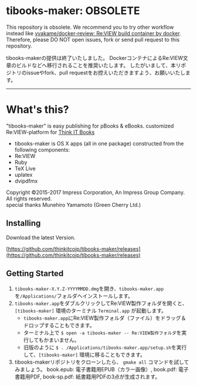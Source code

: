 # tibooks-maker: OBSOLETE

This repository is obsolete.
We recommend you to try other workflow instead like [vvakame/docker-review: Re:VIEW build container by docker](https://github.com/vvakame/docker-review).
Therefore, please DO NOT open issues, fork or send pull request to this repository.

tibooks-makerの提供は終了いたしました。
DockerコンテナによるRe:VIEW文章のビルドなどへ移行されることを推奨いたします。
したがいまして、本リポジトリのissueやfork、pull requestをお控えいただきますよう、お願いいたします。


---------------------------------

# What's this?
"tibooks-maker" is easy publishing for pBooks & eBooks.
customized Re:VIEW-platform for [Think IT Books](https://thinkit.co.jp/tibooks)

* tibooks-maker is OS X apps (all in one package) constructed from the following components:
 * Re:VIEW
 * Ruby
 * TeX Live
  * uplatex
  * dvipdfmx

 Copyright ©2015-2017 Impress Corporation, An Impress Group Company. All rights reserved.<br>
 special thanks Munehiro Yamamoto (Green Cherry Ltd.)

## Installing

Download the latest Version.

[https://github.com/thinkitcojp/tibooks-maker/releases](https://github.com/thinkitcojp/tibooks-maker/releases)

## Getting Started

1. `tibooks-maker-X.Y.Z-YYYYMMDD.dmg`を開き、`tibooks-maker.app`を`/Applications/`フォルダへインストールします。
1. `tibooks-maker.app`をダブルクリックしてRe:VIEW製作フォルダを開くと、`[tibooks-maker]` 環境のターミナル `Terminal.app` が起動します。
    * `tibooks-maker.app`にRe:VIEW製作フォルダ（ファイル）をドラッグ＆ドロップすることもできます。
    * ターミナル上で `$ open -a tibooks-maker -- Re:VIEW製作フォルダ`を実行してもかまいません。
    * 旧版のように `$ . /Applications/tibooks-maker.app/setup.sh`を実行して、`[tibooks-maker]` 環境に移ることもできます。
1. tibooks-makerリポジトリをクローンしたら、 `gmake all` コマンドを試してみましょう。
book.epub: 電子書籍用EPUB（カラー画像）, book.pdf: 電子書籍用PDF, book-sp.pdf: 紙書籍用PDFの3点が生成されます。
